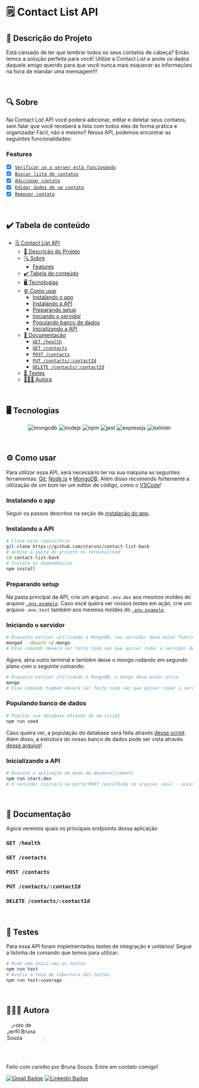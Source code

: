 # 🗒️ Contact List API
## 🚀 Descrição do Projeto
Está cansado de ter que lembrar todos os seus contatos de cabeça? Então temos a solução perfeita para você! Utilize a Contact List e anote os dados daquele amigo querido para que você nunca mais esquecer as informações na hora de mandar uma mensagem!!!


<br/>


## 🔍 Sobre
Na Contact List API você poderá adicionar, editar e deletar seus contatos, sem falar que você receberá a lista com todos eles de forma prática e organizada! Fácil, não é mesmo? Nessa API, podemos encontrar as seguintes funcionalidades:

### Features
- [x] [`Verificar se o server está funcionando`](#get-health)
- [x] [`Buscar lista de contatos`](#get-contacts)
- [x] [`Adicionar contato`](#post-contacts)
- [x] [`Edidar dados de um contato`](#put-contactscontactid)
- [x] [`Remover contato`](#delete-contactscontactid)

<br/>


## ✔️ Tabela de conteúdo
<!--ts-->
- [🗒️ Contact List API](#️-contact-list-api)
	- [🚀 Descrição do Projeto](#-descrição-do-projeto)
	- [🔍 Sobre](#-sobre)
		- [Features](#features)
	- [✔️ Tabela de conteúdo](#️-tabela-de-conteúdo)
	- [🖥 Tecnologias](#-tecnologias)
	- [⚙ Como usar](#-como-usar)
		- [Instalando o app](#instalando-o-app)
		- [Instalando a API](#instalando-a-api)
		- [Preparando setup](#preparando-setup)
		- [Iniciando o servidor](#iniciando-o-servidor)
		- [Populando banco de dados](#populando-banco-de-dados)
		- [Inicializando a API](#inicializando-a-api)
	- [📜 Documentação](#-documentação)
		- [`GET /health`](#get-health)
		- [`GET /contacts`](#get-contacts)
		- [`POST /contacts`](#post-contacts)
		- [`PUT /contacts/:contactId`](#put-contactscontactid)
		- [`DELETE /contacts/:contactId`](#delete-contactscontactid)
	- [🤖 Testes](#-testes)
	- [👨🏼‍💻 Autora](#-autora)
<!--te-->

<br/>


## 🖥 Tecnologias
<p align="center">
  <img alt="mongodb" src="https://img.shields.io/badge/MongoDB-4EA94B?style=for-the-badge&logo=mongodb&logoColor=white"/>
  <img alt="nodejs" src="https://img.shields.io/badge/Node.js-339933?style=for-the-badge&logo=nodedotjs&logoColor=white"/>
  <img alt="npm" src="https://img.shields.io/badge/npm-CB3837?style=for-the-badge&logo=npm&logoColor=white"/>
	<img alt="jest" src="https://img.shields.io/badge/Jest-C21325?style=for-the-badge&logo=jest&logoColor=white"/>
  <img alt="expressjs" src="https://img.shields.io/badge/Express.js-000000?style=for-the-badge&logo=express&logoColor=white"/>
  <img alt="eslinter" src="https://img.shields.io/badge/eslint-3A33D1?style=for-the-badge&logo=eslint&logoColor=white"/>
</p>

<br/>


## ⚙ Como usar

Para utilizar essa API, será necessário ter na sua máquina as seguintes ferramentas:
[Git](https://git-scm.com), [Node.js](https://nodejs.org/en/) e [MongoDB](https://www.mongodb.com/).
Além disso recomendo fortemente a utilização de um bom ter um editor de código, como o [VSCode](https://code.visualstudio.com/)!


### Instalando o app
Seguir os passos descritos na seção de [instalação do app](https://github.com/starunz/ContactList/blob/main/README.md).

### Instalando a API
```bash
# Clone este repositório
git clone https://github.com/starunz/contact-list-back
# Acesse a pasta do projeto no terminal/cmd
cd contact-list-back
# Instale as dependências
npm install
```


### Preparando setup
Na pasta principal da API, crie um arquivo `.env.dev` aos mesmos moldes do arquivo [`.env.example`](https://github.com/starunz/contact-list-back/blob/main/.env.example). Caso você queira ver nossos testes em ação, crie um arquivo `.env.test` também aos mesmos moldes do [`.env.example`](https://github.com/starunz/contact-list-back/blob/main/.env.example).


### Iniciando o servidor

```bash
# Enquanto estiver utilizando o MongoDB, seu servidor deve estar funcionando
mongod --dbpath ~/.mongo
# Esse comando deverá ser feito toda vez que quiser rodar o servidor do mongoDB
```
Agora, abra outro terminal e também deixe o mongo rodando em segundo plano com o seguinte comando:

```bash
# Enquanto estiver utilizando o MongoDB, o mongo deve estar ativo
mongo
# Esse comando também deverá ser feito toda vez que quiser rodar o servidor do mongoDB
```

### Populando banco de dados

```bash
# Popular sua database através de um script
npm run seed
```
Caso queira ver, a população do database será feita através [desse script](https://github.com/starunz/contact-list-back/blob/main/src/database/seed.ts). Além disso, a estrutura do nosso banco de dados pode ser vista através [desse arquivo](https://github.com/starunz/contact-list-back/blob/main/src/database/mock/contactsMock.ts)!


### Inicializando a API
```bash
# Execute a aplicação em modo de desenvolvimento
npm run start:dev
# O servidor iniciará na porta:PORT (escolhida no arquivo .env) - acesse http://localhost:PORT 
```

<br/>


## 📜 Documentação
Agora veremos quais os principais endpoints dessa aplicação

### `GET /health`

### `GET /contacts`

### `POST /contacts`

### `PUT /contacts/:contactId`

### `DELETE /contacts/:contactId`

<br/>


## 🤖 Testes
Para essa API foram implementados testes de integração e unitários! Segue a listinha de comando que temos para utilizar:

```bash
# Roda uma única vez os testes
npm run test
# Avalia a taxa de cobertura dos testes
npm run test:coverage
```

<br/>


## 👨🏼‍💻 Autora

<img border-radius='50%' style="border-radius: 50%;" src="https://avatars.githubusercontent.com/u/87653713?v=4" width="100px;" alt="Foto de perfil Bruna Souza"/>

Feito com carinho por Bruna Souza. Entre em contato comigo!

[![Gmail Badge](https://img.shields.io/badge/-busouza01@gmail.com-c14438?style=flat&logo=Gmail&logoColor=white&link=mailto:busouza01@gmail.com)](mailto:busouza01@gmail.com)
[![Linkedin Badge](https://img.shields.io/badge/-Bruna-Souza?style=flat&logo=Linkedin&logoColor=white&color=blue&link=https://www.linkedin.com/in/starunz)](https://www.linkedin.com/in/starunz) 

<br/><br/>
